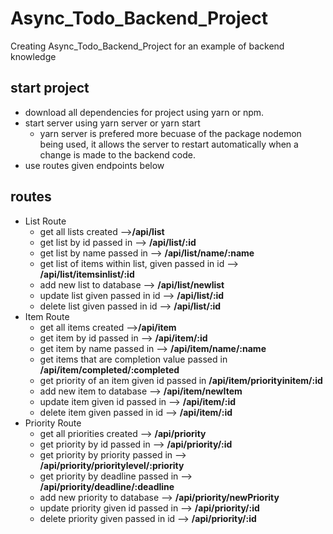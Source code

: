 # Async_Todo_Backend_Project
Creating Async_Todo_Backend_Project for an example of backend knowledge

## start project
* download all dependencies for project using yarn or npm.
* start server using yarn server or yarn start
    * yarn server is prefered more becuase of the package nodemon being used, it allows the server to restart automatically when a change is made to the backend code.
* use routes given endpoints below

## routes
* List Route
    * get all lists created -->__/api/list__
    * get list by id passed in --> __/api/list/:id__
    * get list by name passed in  --> __/api/list/name/:name__
    * get list of items within list, given passed in id --> __/api/list/itemsinlist/:id__
    * add new list to database --> __/api/list/newlist__
    * update list given passed in id --> __/api/list/:id__
    * delete list given passed in id --> __/api/list/:id__
* Item Route
    * get all items created -->__/api/item__
    * get item by id passed in --> __/api/item/:id__
    * get item by name passed in --> __/api/item/name/:name__
    * get items that are completion value passed in __/api/item/completed/:completed__
    * get priority of an item given id passed in __/api/item/priorityinitem/:id__
    * add new item to database --> __/api/item/newItem__
    * update item given id passed in --> __/api/item/:id__
    * delete item given passed in id --> __/api/item/:id__ 
* Priority Route
    * get all priorities created --> __/api/priority__
    * get priority by id passed in --> __/api/priority/:id__
    * get priority by priority passed in --> __/api/priority/prioritylevel/:priority__
    * get priority by deadline passed in --> __/api/priority/deadline/:deadline__
    * add new priority to database --> __/api/priority/newPriority__
    * update priority given id passed in --> __/api/priority/:id__
    * delete priority given passed in id --> __/api/priority/:id__ 
